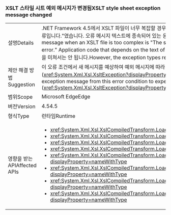 ### <a name="xslt-style-sheet-exception-message-changed"></a><span data-ttu-id="bfadd-101">XSLT 스타일 시트 예외 메시지가 변경됨</span><span class="sxs-lookup"><span data-stu-id="bfadd-101">XSLT style sheet exception message changed</span></span>

|   |   |
|---|---|
|<span data-ttu-id="bfadd-102">설명</span><span class="sxs-lookup"><span data-stu-id="bfadd-102">Details</span></span>|<span data-ttu-id="bfadd-103">.NET Framework 4.5에서 XSLT 파일이 너무 복잡할 경우 오류 메시지의 텍스트는 &quot;스타일시트가 너무 복잡합니다.&quot; 이전 버전에서 오류 메시지는 &quot;XSLT 컴파일 오류입니다.&quot;였습니다. 오류 메시지 텍스트에 종속되어 있는 응용 프로그램 코드는 더 이상 작동하지 않습니다.</span><span class="sxs-lookup"><span data-stu-id="bfadd-103">In the .NET Framework 4.5, the text of the error message when an XSLT file is too complex is &quot;The style sheet is too complex.&quot; In previous versions, the error message was &quot;XSLT compile error.&quot; Application code that depends on the text of the error message will no longer work.</span></span> <span data-ttu-id="bfadd-104">그러나 예외 형식은 동일하게 유지되므로 이 변경은 실제 영향을 미쳐서는 안 됩니다.</span><span class="sxs-lookup"><span data-stu-id="bfadd-104">However, the exception types remain the same, so this change should have no real impact.</span></span>|
|<span data-ttu-id="bfadd-105">제안 해결 방법</span><span class="sxs-lookup"><span data-stu-id="bfadd-105">Suggestion</span></span>|<span data-ttu-id="bfadd-106">이 오류 조건에서 새 메시지를 예상하여 예외 메시지에 따라 응용 프로그램 코드를 업데이트하거나 더욱 좋은 방법은 변경되지 않는 예외 형식(<xref:System.Xml.Xsl.XsltException?displayProperty=name>)에만 종속되도록 코드를 업데이트합니다.</span><span class="sxs-lookup"><span data-stu-id="bfadd-106">Update any app code depending on the exception message from this error condition to expect the new message, or (even better) update the code to depend only on the exception type (<xref:System.Xml.Xsl.XsltException?displayProperty=name>), which has not changed.</span></span>|
|<span data-ttu-id="bfadd-107">범위</span><span class="sxs-lookup"><span data-stu-id="bfadd-107">Scope</span></span>|<span data-ttu-id="bfadd-108">Microsoft Edge</span><span class="sxs-lookup"><span data-stu-id="bfadd-108">Edge</span></span>|
|<span data-ttu-id="bfadd-109">버전</span><span class="sxs-lookup"><span data-stu-id="bfadd-109">Version</span></span>|<span data-ttu-id="bfadd-110">4.5</span><span class="sxs-lookup"><span data-stu-id="bfadd-110">4.5</span></span>|
|<span data-ttu-id="bfadd-111">형식</span><span class="sxs-lookup"><span data-stu-id="bfadd-111">Type</span></span>|<span data-ttu-id="bfadd-112">런타임</span><span class="sxs-lookup"><span data-stu-id="bfadd-112">Runtime</span></span>|
|<span data-ttu-id="bfadd-113">영향을 받는 API</span><span class="sxs-lookup"><span data-stu-id="bfadd-113">Affected APIs</span></span>|<ul><li><xref:System.Xml.Xsl.XslCompiledTransform.Load(System.String)?displayProperty=nameWithType></li><li><xref:System.Xml.Xsl.XslCompiledTransform.Load(System.Type)?displayProperty=nameWithType></li><li><xref:System.Xml.Xsl.XslCompiledTransform.Load(System.Xml.XmlReader)?displayProperty=nameWithType></li><li><xref:System.Xml.Xsl.XslCompiledTransform.Load(System.Xml.XPath.IXPathNavigable)?displayProperty=nameWithType></li><li><xref:System.Xml.Xsl.XslCompiledTransform.Load(System.Reflection.MethodInfo,System.Byte[],System.Type[])?displayProperty=nameWithType></li><li><xref:System.Xml.Xsl.XslCompiledTransform.Load(System.String,System.Xml.Xsl.XsltSettings,System.Xml.XmlResolver)?displayProperty=nameWithType></li><li><xref:System.Xml.Xsl.XslCompiledTransform.Load(System.Xml.XmlReader,System.Xml.Xsl.XsltSettings,System.Xml.XmlResolver)?displayProperty=nameWithType></li><li><xref:System.Xml.Xsl.XslCompiledTransform.Load(System.Xml.XPath.IXPathNavigable,System.Xml.Xsl.XsltSettings,System.Xml.XmlResolver)?displayProperty=nameWithType></li></ul>|

